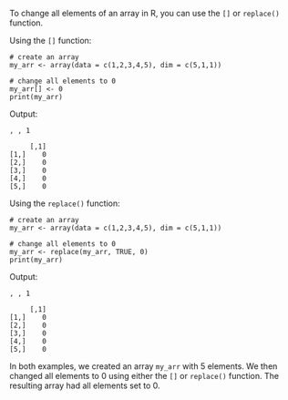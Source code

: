 To change all elements of an array in R, you can use the `[]` or `replace()` function.

Using the `[]` function:
```
# create an array
my_arr <- array(data = c(1,2,3,4,5), dim = c(5,1,1))

# change all elements to 0
my_arr[] <- 0
print(my_arr)
```
Output:
```
, , 1

     [,1]
[1,]    0
[2,]    0
[3,]    0
[4,]    0
[5,]    0
```

Using the `replace()` function:
```
# create an array
my_arr <- array(data = c(1,2,3,4,5), dim = c(5,1,1))

# change all elements to 0
my_arr <- replace(my_arr, TRUE, 0)
print(my_arr)
```
Output:
```
, , 1

     [,1]
[1,]    0
[2,]    0
[3,]    0
[4,]    0
[5,]    0
```

In both examples, we created an array `my_arr` with 5 elements. We then changed all elements to 0 using either the `[]` or `replace()` function. The resulting array had all elements set to 0.